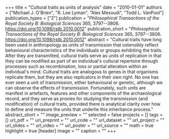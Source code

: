+++
title = "Cultural traits as units of analysis"
date = "2010-01-01"
authors = ["Michael J. O'Brien", "R. Lee Lyman", "Alex Mesoudi", "Todd L. VanPool"]
publication_types = ["2"]
publication = "_Philosophical Transactions of the Royal Society B: Biological Sciences_ 365, 3797--3806. https://doi.org/10.1098/rstb.2010.0012"
publication_short = "_Philosophical Transactions of the Royal Society B: Biological Sciences_ 365, 3797--3806. https://doi.org/10.1098/rstb.2010.0012"
abstract = "Cultural traits have long been used in anthropology as units of transmission that ostensibly reflect behavioural characteristics of the individuals or groups exhibiting the traits. After they are transmitted, cultural traits serve as units of replication in that they can be modified as part of an individual's cultural repertoire through processes such as recombination, loss or partial alteration within an individual's mind. Cultural traits are analogous to genes in that organisms replicate them, but they are also replicators in their own right. No one has ever seen a unit of transmission, either behavioural or genetic, although we can observe the effects of transmission. Fortunately, such units are manifest in artefacts, features and other components of the archaeological record, and they serve as proxies for studying the transmission (and modification) of cultural traits, provided there is analytical clarity over how to define and measure the units that underlie this inheritance process."
abstract_short = ""
image_preview = ""
selected = false
projects = []
tags = []
url_pdf = ""
url_preprint = ""
url_code = ""
url_dataset = ""
url_project = ""
url_slides = ""
url_video = ""
url_poster = ""
url_source = ""
math = true
highlight = true
[header]
image = ""
caption = ""
+++
